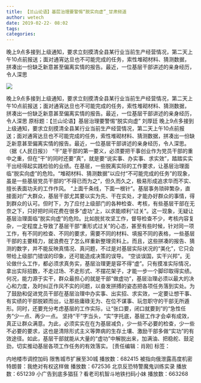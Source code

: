 ```yaml
---
title: 【兰山论语】基层治理要警惕“脱实向虚”_甘肃频道
author: wetech
date: 2019-02-22- 08:02
tags: 
categories: 
---
```

晚上9点多接到上级通知，要求立刻摸清全县某行业当前生产经营情况，第二天上午10点前报送；面对通宵达旦也不可能完成的任务，索性堆砌材料、猜测数据，拼凑出一份缺乏新意甚至偏离实情的报告。最近，一位基层干部讲述的亲身经历，令人深思
<!-- more -->
                
<img align="center" border="0" src="http://p2.ifengimg.com/a/2016/0810/204c433878d5cf9size1_w16_h16.png" />
                
                
            
晚上9点多接到上级通知，要求立刻摸清全县某行业当前生产经营情况，第二天上午10点前报送；面对通宵达旦也不可能完成的任务，索性堆砌材料、猜测数据，拼凑出一份缺乏新意甚至偏离实情的报告。最近，一位基层干部讲述的亲身经历，令人深思
原标题：【兰山论语】基层治理要警惕“脱实向虚”
刘厚廷
晚上9点多接到上级通知，要求立刻摸清全县某行业当前生产经营情况，第二天上午10点前报送；面对通宵达旦也不可能完成的任务，索性堆砌材料、猜测数据，拼凑出一份缺乏新意甚至偏离实情的报告。最近，一位基层干部讲述的亲身经历，令人深思。（据《人民日报》）
“干”是干部的第一要义，必须要把干事创业作为党员干部的重中之重，但在“干”的同时还要“真”，就是要“说实事、办实事、求实效”，踏踏实实干出经得起实践检验的业绩。在基层，一些脱离实际的工作要求，让基层治理面临“脱实向虚”的危险。“堆砌材料、猜测数据”以应付“不可能完成的任务”的现象，虽是一些基层党员干部的“不得已而为之”，但久而久之，极易形成追求华而不实、擅长表面功夫的工作作风。
“上面千条线，下面一根针”。基层事务琐碎繁杂，直接面对广大群众，基层干部尤其要以实为先、干在实处，才能办好群众的事情，得到群众的认可。但时下，为了应付上级部门的各种检查、考核，有些基层干部在无奈之下，只好把时间花费在很多“虚功”上，以求能顺利“过关”。这一现象，无疑让基层治理面临“脱实向虚”的危险。比如脱贫攻坚工作，督导检查不少，考核内容复杂，一定程度上导致了基层干部“重形式过关”的心态，甚至有些时候，针对同一项工作，有不同的检查、不同的要求，需要不同的材料、填报不同的表格，一些基层干部的主要精力，就浪费在了怎么样重新整理资料上。而且，这些拼凑的报告、猜测的数字，并不能反映真情况、真问题，不过是对基层实际状况的“美化”，它只会带给上级部门错误的印象，还可能造成决策的误导。
“空谈误国，实干兴邦”。无论做什么工作，都必须求真务实，基层治理更是容不得“虚”。只有摸准实际情况，拿出实际招数，不走过场、不走形式、不摆花架子，才能一步一个脚印取得实绩。何况，能力源于实干，群众最担心的就是干部“做虚功”，基层治理必须以最大的决心和力度，及时纠正作风不实的问题，以奋发拼搏的姿态把各项任务落到实处。为了鼓励和促进党员干部在基层治理中办实事、出实招、求实效，一定要让想干事、有实绩的干部脱颖而出，让那些庸碌无为、在位不谋事、玩忽职守的干部无所遁形。同时，还要充分考虑基层的工作实际，让“张口要，闭口就要到”的“急性任务”少一点、再少一点。
坚持“干”字当头，“实”字托底，基层工作才会卓有成效，真正让群众满意。为此，必须实实在在为基层减负，少一些不必要的检查，少一些不必要的要求，这也是清除形式主义等弊病的生存土壤、激励干部多做“实功”的有效途径。如此，基层干部就能从大量的“虚功”中解脱出来，加满油、把稳舵、鼓足劲，切实推动基层各项工作任务的有效落实。
[责任编辑：肖刚]
标签：
 
 
             
内地楼市调控加码 限售城市扩展至30城
播放数：682415
被指向俄泄露高度机密 特朗普：我绝对有权这样做
播放数：672536
北京反恐特警魔鬼训练实录
播放数：651239
小广告到底多猖狂？看老司机智斗地铁扫码小妹
播放数：663268
